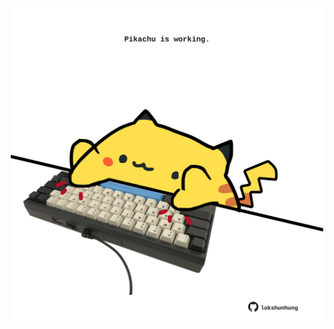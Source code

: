 <!-- built at 12/06/2025, 06:00:34 UTC -->
<p align="center">
  <img width="500" height="500" src="./ReadmeImage.svg">
</p>
